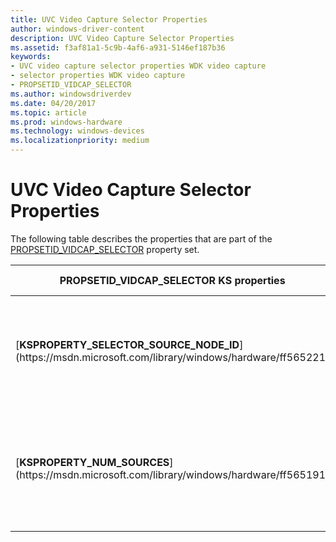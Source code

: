 ```yaml
---
title: UVC Video Capture Selector Properties
author: windows-driver-content
description: UVC Video Capture Selector Properties
ms.assetid: f3af81a1-5c9b-4af6-a931-5146ef187b36
keywords:
- UVC video capture selector properties WDK video capture
- selector properties WDK video capture
- PROPSETID_VIDCAP_SELECTOR
ms.author: windowsdriverdev
ms.date: 04/20/2017
ms.topic: article
ms.prod: windows-hardware
ms.technology: windows-devices
ms.localizationpriority: medium
---
```


# UVC Video Capture Selector Properties


The following table describes the properties that are part of the [PROPSETID\_VIDCAP\_SELECTOR](https://msdn.microsoft.com/library/windows/hardware/ff567810) property set.

<table>
<colgroup>
<col width="50%" />
<col width="50%" />
</colgroup>
<thead>
<tr class="header">
<th>PROPSETID_VIDCAP_SELECTOR KS properties</th>
<th>Property description</th>
</tr>
</thead>
<tbody>
<tr class="odd">
<td><p>[<strong>KSPROPERTY_SELECTOR_SOURCE_NODE_ID</strong>](https://msdn.microsoft.com/library/windows/hardware/ff565221)</p></td>
<td><p>Specifies the source pin identifier for a particular node.</p></td>
</tr>
<tr class="even">
<td><p>[<strong>KSPROPERTY_NUM_SOURCES</strong>](https://msdn.microsoft.com/library/windows/hardware/ff565191)</p></td>
<td><p>Specifies the number of source pins present on the selector unit.</p></td>
</tr>
</tbody>
</table>

 

 

 




